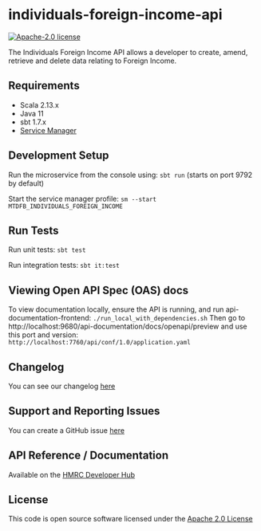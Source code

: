 
# individuals-foreign-income-api

[![Apache-2.0 license](http://img.shields.io/badge/license-Apache-blue.svg)](http://www.apache.org/licenses/LICENSE-2.0.html)

The Individuals Foreign Income API allows a developer to create, amend, retrieve and delete data relating to Foreign Income.

## Requirements

- Scala 2.13.x
- Java 11
- sbt 1.7.x
- [Service Manager](https://github.com/hmrc/service-manager)

## Development Setup

Run the microservice from the console using: `sbt run` (starts on port 9792 by default)

Start the service manager profile: `sm --start MTDFB_INDIVIDUALS_FOREIGN_INCOME`

## Run Tests

Run unit tests: `sbt test`

Run integration tests: `sbt it:test`

## Viewing Open API Spec (OAS) docs

To view documentation locally, ensure the API is running, and run api-documentation-frontend:
`./run_local_with_dependencies.sh`
Then go to http://localhost:9680/api-documentation/docs/openapi/preview and use this port and version:
`http://localhost:7760/api/conf/1.0/application.yaml`

## Changelog

You can see our changelog [here](https://github.com/hmrc/income-tax-mtd-changelog)

## Support and Reporting Issues

You can create a GitHub issue [here](https://github.com/hmrc/income-tax-mtd-changelog/issues)

## API Reference / Documentation

Available on
the [HMRC Developer Hub](https://developer.service.hmrc.gov.uk/api-documentation/docs/api/service/individuals-foreign-income-api)

## License

This code is open source software licensed under
the [Apache 2.0 License]("http://www.apache.org/licenses/LICENSE-2.0.html")
